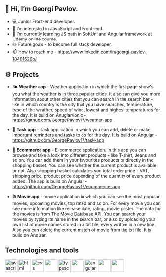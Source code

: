 ## **👋 Hi, I’m Georgi Pavlov.**
- 💻 Junior Front-end developer.
- 👀 I’m interested in JavaScript and Front-end.
- 🌱 I’m currently learning JS path in SoftUni and Angular framework at Udemy online course.
- ✏️ Future goals - to become full stack developer.
- 📫 How to reach me - https://www.linkedin.com/in/georgi-pavlov-18401620b/


## **⚙️ Projects**
   -  🌤️ <strong>Weather app</strong> - Weather application in which the first page show's you what the weather is in three popular cities. It also can give you more information about other cities that you can search in the search bar - like in which country is the city that you have searched, temperature, type of the weather, speed of wind, lowest and highest temperatures for the day. It is build on Anuglar/ionic - https://github.com/GeorgePavlov17/weather-app

   - 📝 <strong>Task app</strong> - Task application in which you can add, delete or make important reminders and tasks to do for the day. It is build on Angular - https://github.com/GeorgePavlov17/task-app

   - 🛒 <strong>Ecommerce app</strong> - E-commerce application. In this app you can browse and take a look into different products - like T-shirt, Jeans and so on. You can add them in your favourites products or directly in the shopping basket. You can see whether the current product is available or not. Also shopping basket calculates you total order price - VAT, shipping price, product price depending of the quantity of every product added. The app is build on Angular - https://github.com/GeorgePavlov17/ecommerce-app

  - 🎬 <strong>Movie app</strong> - movie application in which you can see the most popular movies, upcoming movies, top rated and so on. For every movie you can see more information like release date, rating, movie poster. The data for the movies is from The Movie Database API. You can search your movies by typing its name in the search bar, or also by uploading your own list of movie names stored in a txt file, every written in a new line. Also you can delete the current match of movie from the txt file. It is build on Angular.



## **Technologies and tools**
<img align="left" alt="javascript" width="40px" src="https://cdn.jsdelivr.net/gh/devicons/devicon/icons/javascript/javascript-original.svg" />
<img align="left" alt="html" width="40px" src="https://cdn.jsdelivr.net/gh/devicons/devicon/icons/html5/html5-plain.svg" />
<img align="left" alt="css" width="40px" src="https://cdn.jsdelivr.net/gh/devicons/devicon/icons/css3/css3-plain.svg" />
<img align="left" width="40px" src="https://cdn.jsdelivr.net/gh/devicons/devicon/icons/sass/sass-original.svg" />          
<img align="left" alt="typescript" width="40px" src="https://cdn.jsdelivr.net/gh/devicons/devicon/icons/typescript/typescript-plain.svg" />
<img align="left" width="40px" src="https://cdn.jsdelivr.net/gh/devicons/devicon/icons/ionic/ionic-original.svg" />
<img align="left" alt="angular" width="40px" src="https://cdn.jsdelivr.net/gh/devicons/devicon/icons/angularjs/angularjs-original.svg" />
<img align="left" width="40px" src="https://cdn.jsdelivr.net/gh/devicons/devicon/icons/git/git-original.svg" />
<img align="left" width="40px" src="https://cdn.jsdelivr.net/gh/devicons/devicon/icons/jquery/jquery-original.svg" />
